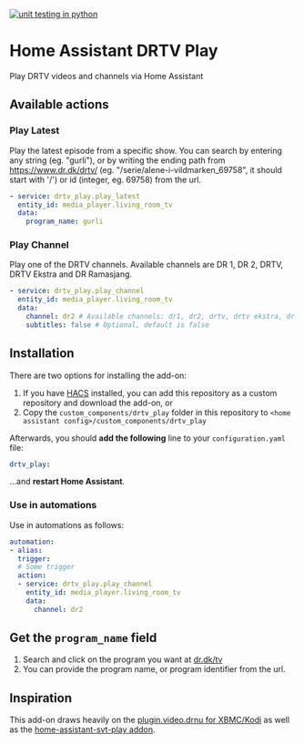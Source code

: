 [![unit testing in python](https://github.com/TermeHansen/home-assistant-drtv-play/actions/workflows/python-package-conda.yml/badge.svg)](https://github.com/TermeHansen/home-assistant-drtv-play/actions/workflows/python-package-conda.yml)

# Home Assistant DRTV Play

Play DRTV videos and channels via Home Assistant

## Available actions

### Play Latest
Play the latest episode from a specific show. You can search by entering any string (eg. "gurli"), or by writing the ending path from https://www.dr.dk/drtv/ (eg. "/serie/alene-i-vildmarken_69758", it should start with '/') or id (integer, eg. 69758) from the url. 
```yaml
- service: drtv_play.play_latest
  entity_id: media_player.living_room_tv
  data:
    program_name: gurli
```

### Play Channel
Play one of the DRTV channels. Available channels are DR 1, DR 2, DRTV, DRTV Ekstra and DR Ramasjang.
```yaml
- service: drtv_play.play_channel
  entity_id: media_player.living_room_tv
  data:
    channel: dr2 # Available channels: dr1, dr2, drtv, drtv ekstra, dr ramasjang
    subtitles: false # Optional, default is false
```

## Installation

There are two options for installing the add-on:

1. If you have [HACS](https://hacs.xyz/) installed, you can add this repository as a custom repository and download the add-on, or
2. Copy the `custom_components/drtv_play` folder in this repository to `<home assistant config>/custom_components/drtv_play`

Afterwards, you should **add the following** line to your `configuration.yaml` file:
```yaml
drtv_play:
```
...and **restart Home Assistant**.

### Use in automations

Use in automations as follows:
```yaml
automation:
- alias:
  trigger:
  # Some trigger
  action:
  - service: drtv_play.play_channel
    entity_id: media_player.living_room_tv
    data:
      channel: dr2
```

## Get the `program_name` field

1. Search and click on the program you want at [dr.dk/tv](https://www.dr.dk/tv)
2. You can provide the program name, or program identifier from the url.

## Inspiration

This add-on draws heavily on the [plugin.video.drnu for XBMC/Kodi](https://github.com/TermeHansen/plugin.video.drnu) as well as the [home-assistant-svt-play addon](https://github.com/lindell/home-assistant-svt-play).
